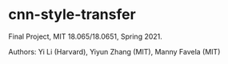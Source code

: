 # cnn-style-transfer
Final Project, MIT 18.065/18.0651, Spring 2021. 

Authors: Yi Li (Harvard), Yiyun Zhang (MIT), Manny Favela (MIT)
